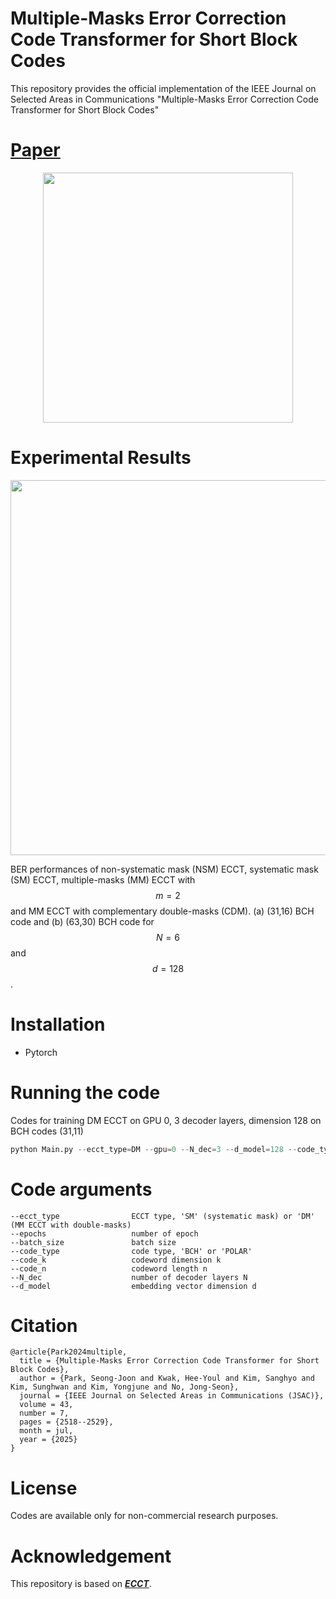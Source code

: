 # Multiple-Masks Error Correction Code Transformer for Short Block Codes

This repository provides the official implementation of the IEEE Journal on Selected Areas in Communications "Multiple-Masks Error Correction Code Transformer for Short Block Codes"

# [Paper](https://doi.org/10.1109/JSAC.2025.3559154)
<p align="center"><img src="https://github.com/user-attachments/assets/7311e9e4-ff7e-4c3d-9ffd-de359e825214" width="400"/>

# Experimental Results
<p align="center"><img src="https://github.com/user-attachments/assets/011f01df-7d15-4d44-a277-184a416a02c1" width="600"/>
  
BER performances of non-systematic mask (NSM) ECCT, systematic mask (SM) ECCT, multiple-masks (MM) ECCT with $$m=2$$ and MM ECCT with complementary double-masks (CDM). (a) (31,16) BCH code and (b) (63,30) BCH code for $$N=6$$ and $$d=128$$.

# Installation
* Pytorch

# Running the code

Codes for training DM ECCT on GPU 0, 3 decoder layers, dimension 128 on BCH codes (31,11)

```python
python Main.py --ecct_type=DM --gpu=0 --N_dec=3 --d_model=128 --code_type=BCH --code_n=31--code_k=11
```

# Code arguments
```
--ecct_type                ECCT type, 'SM' (systematic mask) or 'DM' (MM ECCT with double-masks)
--epochs                   number of epoch
--batch_size               batch size
--code_type                code type, 'BCH' or 'POLAR'
--code_k                   codeword dimension k
--code_n                   codeword length n
--N_dec                    number of decoder layers N
--d_model                  embedding vector dimension d
```

# Citation

```
@article{Park2024multiple,
  title = {Multiple-Masks Error Correction Code Transformer for Short Block Codes},
  author = {Park, Seong-Joon and Kwak, Hee-Youl and Kim, Sanghyo and Kim, Sunghwan and Kim, Yongjune and No, Jong-Seon},
  journal = {IEEE Journal on Selected Areas in Communications (JSAC)},
  volume = 43,
  number = 7,
  pages = {2518--2529},
  month = jul,
  year = {2025}
}
```

# License

Codes are available only for non-commercial research purposes.

# Acknowledgement

This repository is based on [***ECCT***](https://github.com/yoniLc/ECCT).
